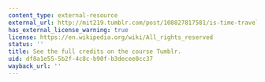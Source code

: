 ```yaml
---
content_type: external-resource
external_url: http://mit219.tumblr.com/post/108827817581/is-time-travel-possible-creative-commons-cc
has_external_license_warning: true
license: https://en.wikipedia.org/wiki/All_rights_reserved
status: ''
title: See the full credits on the course Tumblr.
uid: df8a1e55-5b2f-4c8c-b90f-b3decee0cc37
wayback_url: ''
---
```


